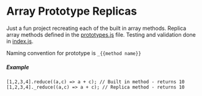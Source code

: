 # Array Prototype Replicas

Just a fun project recreating each of the built in array methods. Replica array methods defined in the [prototypes.js](./prototypes.js) file. Testing and validation done in [index.js](./index.js).

Naming convention for prototype is `_{{method name}}`

##### Example

```
[1,2,3,4].reduce((a,c) => a + c); // Built in method - returns 10
[1,2,3,4]._reduce((a,c) => a + c); // Replica method - returns 10
```
